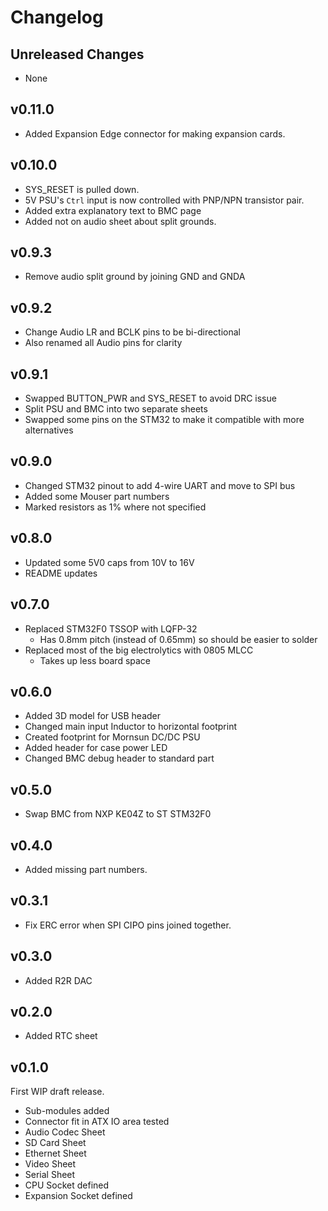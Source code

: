 # Changelog

## Unreleased Changes

* None

## v0.11.0

* Added Expansion Edge connector for making expansion cards.

## v0.10.0

* SYS_RESET is pulled down.
* 5V PSU's `Ctrl` input is now controlled with PNP/NPN transistor pair.
* Added extra explanatory text to BMC page
* Added not on audio sheet about split grounds.

## v0.9.3

* Remove audio split ground by joining GND and GNDA

## v0.9.2

* Change Audio LR and BCLK pins to be bi-directional
* Also renamed all Audio pins for clarity

## v0.9.1

* Swapped BUTTON_PWR and SYS_RESET to avoid DRC issue
* Split PSU and BMC into two separate sheets
* Swapped some pins on the STM32 to make it compatible with more alternatives

## v0.9.0

* Changed STM32 pinout to add 4-wire UART and move to SPI bus
* Added some Mouser part numbers
* Marked resistors as 1% where not specified

## v0.8.0

* Updated some 5V0 caps from 10V to 16V
* README updates

## v0.7.0

* Replaced STM32F0 TSSOP with LQFP-32
  * Has 0.8mm pitch (instead of 0.65mm) so should be easier to solder
* Replaced most of the big electrolytics with 0805 MLCC
  * Takes up less board space

## v0.6.0

* Added 3D model for USB header
* Changed main input Inductor to horizontal footprint
* Created footprint for Mornsun DC/DC PSU
* Added header for case power LED
* Changed BMC debug header to standard part

## v0.5.0

* Swap BMC from NXP KE04Z to ST STM32F0

## v0.4.0

* Added missing part numbers.

## v0.3.1

* Fix ERC error when SPI CIPO pins joined together.

## v0.3.0

* Added R2R DAC

## v0.2.0

* Added RTC sheet

## v0.1.0

First WIP draft release.

* Sub-modules added
* Connector fit in ATX IO area tested
* Audio Codec Sheet
* SD Card Sheet
* Ethernet Sheet
* Video Sheet
* Serial Sheet
* CPU Socket defined
* Expansion Socket defined


